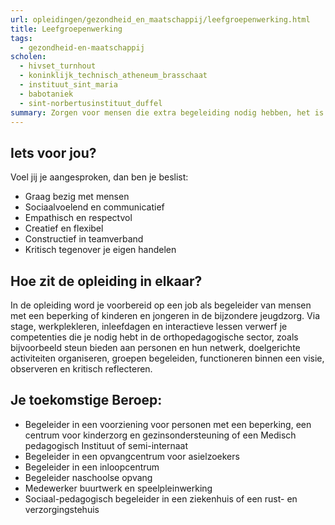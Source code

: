 ```yaml
---
url: opleidingen/gezondheid_en_maatschappij/leefgroepenwerking.html
title: Leefgroepenwerking
tags:
  - gezondheid-en-maatschappij
scholen:
  - hivset_turnhout
  - koninklijk_technisch_atheneum_brasschaat
  - instituut_sint_maria
  - babotaniek
  - sint-norbertusinstituut_duffel
summary: Zorgen voor mensen die extra begeleiding nodig hebben, het is niet iedereen gegeven. Een hart hebben voor mensen, een luisterend oor kunnen bieden en flexibel inspelen op onverwachte situaties zijn slechts enkele noodzakelijke vaardigheden en attitudes. Heb jij dat talent voor mensen en wil je graag aan de slag in de zorgsector, dan ligt jouw toekomst misschien wel in Leefgroepenwerking.
---
```


## Iets voor jou?

Voel jij je aangesproken, dan ben je beslist:

- Graag bezig met mensen
- Sociaalvoelend en communicatief
- Empathisch en respectvol
- Creatief en flexibel
- Constructief in teamverband
- Kritisch tegenover je eigen handelen

## Hoe zit de opleiding in elkaar?

In de opleiding word je voorbereid op een job als begeleider van mensen met een beperking of kinderen en jongeren in de bijzondere jeugdzorg. Via stage, werkplekleren, inleefdagen en interactieve lessen verwerf je competenties die je nodig hebt in de orthopedagogische sector, zoals bijvoorbeeld steun bieden aan personen en hun netwerk, doelgerichte activiteiten organiseren, groepen begeleiden, functioneren binnen een visie, observeren en kritisch reflecteren.

## Je toekomstige Beroep:

- Begeleider in een voorziening voor personen met een beperking, een centrum voor kinderzorg en gezinsondersteuning of een Medisch pedagogisch Instituut of semi-internaat
- Begeleider in een opvangcentrum voor asielzoekers
- Begeleider in een inloopcentrum
- Begeleider naschoolse opvang
- Medewerker buurtwerk en speelpleinwerking
- Sociaal-pedagogisch begeleider in een ziekenhuis of een rust- en verzorgingstehuis
